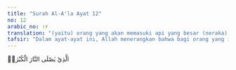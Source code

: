 ```yaml
---
title: "Surah Al-A'la Ayat 12"
no: 12
arabic_no: ١٢
translation: "(yaitu) orang yang akan memasuki api yang besar (neraka),"
tafsir: "Dalam ayat-ayat ini, Allah menerangkan bahwa bagi orang yang ingkar, durhaka, dan menjauhkan diri dari petunjuk-petunjuk yang diberikan Nabi Muhammad, tidak akan berfaedah peringatan yang disampaikan. Oleh karena itu, mereka tetap dalam kekafiran dan akan dilemparkan ke dalam neraka yang paling bawah.\n\nSecara ringkas, orang yang menghadapi panggilan Nabi Muhammad ke jalan Allah itu ada tiga golongan:\n\n1.Golongan orang yang mengetahui dan yakin akan kebenarannya, tidak ada keraguan sedikit pun di dalam hatinya. Orang ini adalah orang mukmin yang sempurna (mu'min kamil) yang takut kepada Tuhannya.\n\n2.Golongan orang yang dalam menerima petunjuk, kemudian ia yakin akan petunjuk itu, lalu menyatakan keimanannya. Orang ini adalah golongan yang agak kurang nilainya dari yang pertama.\n\n3.Golongan yang durhaka dan ingkar, yang telah tertutup hatinya dari panggilan ke jalan Allah. Mereka ini adalah golongan yang paling jahat dan paling jauh dari kebaikan."
---
```

الَّذِيْ يَصْلَى النَّارَ الْكُبْرٰىۚ 